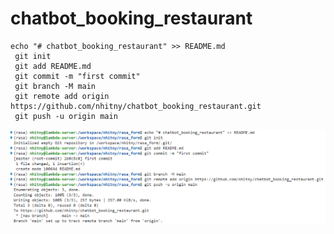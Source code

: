 # chatbot_booking_restaurant
```
echo "# chatbot_booking_restaurant" >> README.md
 git init 
 git add README.md 
 git commit -m "first commit" 
 git branch -M main 
 git remote add origin https://github.com/nhitny/chatbot_booking_restaurant.git 
 git push -u origin main 
```
![Alt text](image.png)

